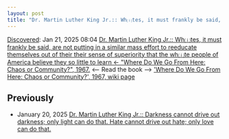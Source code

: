```yaml
---
layout: post
title: "Dr. Martin Luther King Jr.:: Wh⒤tes, it must frankly be said, are not putting in a similar mass effort to reeducate themselves out of their their sense of superiority that the wh⒤te people of America believe they so little to learn <- 'Where Do We Go From Here: Chaos or Community?', 1967."
---
```

[Discovered](http://rolandtanglao.com/2020/07/29/p1-blogthis-checkvist-list-links-to-blog/): Jan 21, 2025 08:04 [Dr. Martin Luther King Jr.:: Wh⒤tes, it must frankly be said, are not putting in a similar mass effort to reeducate themselves out of their their sense of superiority that the wh⒤te people of America believe they so little to learn <- "Where Do We Go From Here: Chaos or Community?", 1967.](https://devdilettante.com/@roland/113866922877235152) <-- Read the book --> ['Where Do We Go From Here: Chaos or Community?', 1967, wiki page](https://en.wikipedia.org/wiki/Where_Do_We_Go_from_Here:_Chaos_or_Community)

## Previously 
* January 20, 2025 [Dr. Martin Luther King Jr.:: Darkness cannot drive out darkness; only light can do that. Hate cannot drive out hate; only love can do that.](http://rolandtanglao.com/2025/01/20/p0713-mlk-quotes/)
